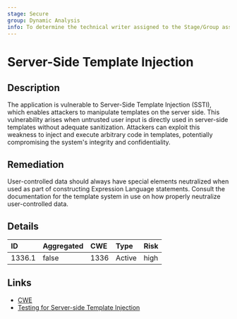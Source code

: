 ```yaml
---
stage: Secure
group: Dynamic Analysis
info: To determine the technical writer assigned to the Stage/Group associated with this page, see https://handbook.gitlab.com/handbook/product/ux/technical-writing/#assignments
---
```


# Server-Side Template Injection

## Description

The application is vulnerable to Server-Side Template Injection (SSTI), which enables attackers to
manipulate templates on the server side. This vulnerability arises when untrusted user input is
directly used in server-side templates without adequate sanitization. Attackers can exploit this
weakness to inject and execute arbitrary code in templates, potentially compromising the
system's integrity and confidentiality.

## Remediation

User-controlled data should always have special elements neutralized when used as part of
constructing Expression Language statements. Consult the documentation for the template
system in use on how properly neutralize user-controlled data.

## Details

| ID | Aggregated | CWE | Type | Risk |
|:---|:--------|:--------|:--------|:--------|
| 1336.1 | false | 1336 | Active | high |

## Links

- [CWE](https://cwe.mitre.org/data/definitions/1336.html)
- [Testing for Server-side Template Injection](https://owasp.org/www-project-web-security-testing-guide/stable/4-Web_Application_Security_Testing/07-Input_Validation_Testing/18-Testing_for_Server-side_Template_Injection)
